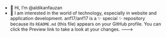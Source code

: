 - 👋 Hi, I’m @aldikanfauzan
- 👀 I am interested in the world of technology, especially in website and application development.
anf17/anf17 is a ✨ special ✨ repository because its `README.md` (this file) appears on your GitHub profile.
You can click the Preview link to take a look at your changes.
--->
